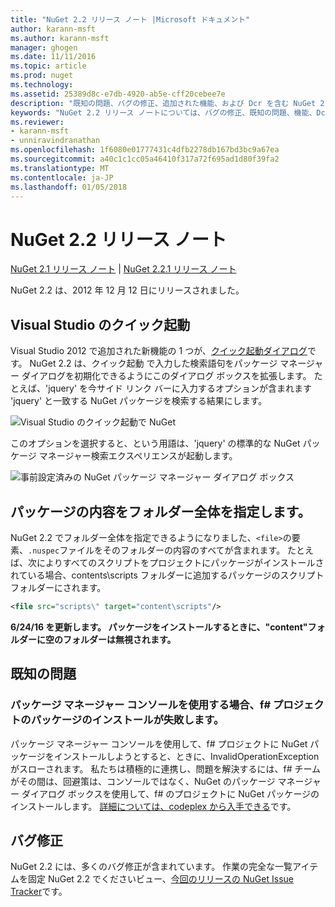 ```yaml
---
title: "NuGet 2.2 リリース ノート |Microsoft ドキュメント"
author: karann-msft
ms.author: karann-msft
manager: ghogen
ms.date: 11/11/2016
ms.topic: article
ms.prod: nuget
ms.technology: 
ms.assetid: 25389d8c-e7db-4920-ab5e-cff20cebee7e
description: "既知の問題、バグの修正、追加された機能、および Dcr を含む NuGet 2.2 リリース ノートです。"
keywords: "NuGet 2.2 リリース ノートについては、バグの修正、既知の問題、機能、Dcr を追加します。"
ms.reviewer:
- karann-msft
- unniravindranathan
ms.openlocfilehash: 1f6080e01777431c4dfb2278db167bd3bc9a67ea
ms.sourcegitcommit: a40c1c1cc05a46410f317a72f695ad1d80f39fa2
ms.translationtype: MT
ms.contentlocale: ja-JP
ms.lasthandoff: 01/05/2018
---
```

# <a name="nuget-22-release-notes"></a>NuGet 2.2 リリース ノート

[NuGet 2.1 リリース ノート](../release-notes/nuget-2.1.md) | [NuGet 2.2.1 リリース ノート](../release-notes/nuget-2.2.1.md)

NuGet 2.2 は、2012 年 12 月 12 日にリリースされました。

## <a name="visual-studio-quick-launch"></a>Visual Studio のクイック起動
Visual Studio 2012 で追加された新機能の 1 つが、[クイック起動ダイアログ](/visualstudio/ide/reference/quick-launch-environment-options-dialog-box)です。 NuGet 2.2 は、クイック起動 で入力した検索語句をパッケージ マネージャー ダイアログを初期化できるようにこのダイアログ ボックスを拡張します。 たとえば、'jquery' を今サイド リンク バーに入力するオプションが含まれます 'jquery' と一致する NuGet パッケージを検索する結果にします。

![Visual Studio のクイック起動で NuGet](./media/quick-launch.png)

このオプションを選択すると、という用語は、'jquery' の標準的な NuGet パッケージ マネージャー検索エクスペリエンスが起動します。

![事前設定済みの NuGet パッケージ マネージャー ダイアログ ボックス](./media/pkg-mgr-search-from-quick-launch.png)

## <a name="specify-entire-folder-for-package-contents"></a>パッケージの内容をフォルダー全体を指定します。
NuGet 2.2 でフォルダー全体を指定できるようになりました、`<file>`の要素、`.nuspec`ファイルをそのフォルダーの内容のすべてが含まれます。 たとえば、次によりすべてのスクリプトをプロジェクトにパッケージがインストールされている場合、contents\scripts フォルダーに追加するパッケージのスクリプト フォルダーにされます。

```xml
<file src="scripts\" target="content\scripts"/>
```

**6/24/16 を更新します。 パッケージをインストールするときに、"content"フォルダーに空のフォルダーは無視されます。**

## <a name="known-issues"></a>既知の問題

### <a name="package-installation-fails-for-f-projects-when-using-the-package-manager-console"></a>パッケージ マネージャー コンソールを使用する場合、f# プロジェクトのパッケージのインストールが失敗します。
パッケージ マネージャー コンソールを使用して、f# プロジェクトに NuGet パッケージをインストールしようとすると、ときに、InvalidOperationException がスローされます。 私たちは積極的に連携し、問題を解決するには、f# チームがその間は、回避策は、コンソールではなく、NuGet のパッケージ マネージャー ダイアログ ボックスを使用して、f# のプロジェクトに NuGet パッケージのインストールします。 [詳細については、codeplex から入手できる](http://nuget.codeplex.com/workitem/2873)です。


## <a name="bug-fixes"></a>バグ修正
NuGet 2.2 には、多くのバグ修正が含まれています。 作業の完全な一覧アイテムを固定 NuGet 2.2 でくださいビュー、[今回のリリースの NuGet Issue Tracker](http://nuget.codeplex.com/workitem/list/advanced?keyword=&status=Closed&type=All&priority=All&release=NuGet%202.2&assignedTo=All&component=All&sortField=LastUpdatedDate&sortDirection=Descending&page=0)です。
